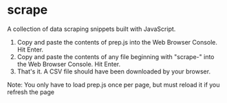# scrape
A collection of data scraping snippets built with JavaScript.

1. Copy and paste the contents of prep.js into the Web Browser Console. Hit Enter.
2. Copy and paste the contents of any file beginning with "scrape-" into the Web Browser Console. Hit Enter.
3. That's it. A CSV file should have been downloaded by your browser.

Note: You only have to load prep.js once per page, but must reload it if you refresh the page

